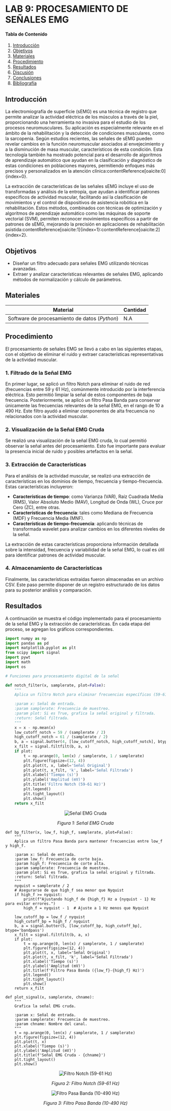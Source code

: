 # LAB 9: PROCESAMIENTO DE SEÑALES EMG

#### **Tabla de Contenido**
1. [Introducción](#introduccion)
2. [Objetivos](#objetivos)
3. [Materiales](#materiales)
4. [Procedimiento](#procedimiento)
5. [Resultados](#resultados)
6. [Discusión](#discusion)
7. [Conclusiones](#conclusiones)
8. [Bibliografía](#bibliografia)

## Introducción

La electromiografía de superficie (sEMG) es una técnica de registro que permite analizar la actividad eléctrica de los músculos a través de la piel, proporcionando una herramienta no invasiva para el estudio de los procesos neuromusculares. Su aplicación es especialmente relevante en el ámbito de la rehabilitación y la detección de condiciones musculares, como la sarcopenia. Según estudios recientes, las señales de sEMG pueden revelar cambios en la función neuromuscular asociados al envejecimiento y a la disminución de masa muscular, característicos de esta condición. Esta tecnología también ha mostrado potencial para el desarrollo de algoritmos de aprendizaje automático que ayudan en la clasificación y diagnóstico de estas condiciones en poblaciones mayores, permitiendo enfoques más precisos y personalizados en la atención clínica&#8203;:contentReference[oaicite:0]{index=0}.

La extracción de características de las señales sEMG incluye el uso de transformadas y análisis de la entropía, que ayudan a identificar patrones específicos de actividad muscular, facilitando así la clasificación de movimientos y el control de dispositivos de asistencia robótica en la rehabilitación. Estos métodos, combinados con técnicas de optimización y algoritmos de aprendizaje automático como las máquinas de soporte vectorial (SVM), permiten reconocer movimientos específicos a partir de patrones de sEMG, mejorando la precisión en aplicaciones de rehabilitación asistida&#8203;:contentReference[oaicite:1]{index=1}&#8203;:contentReference[oaicite:2]{index=2}.


## Objetivos <a name="objetivos"></a>
- Diseñar un filtro adecuado para señales EMG utilizando técnicas avanzadas.
- Extraer y analizar características relevantes de señales EMG, aplicando métodos de normalización y cálculo de parámetros.

## Materiales <a name="materiales"></a>
| Material | Cantidad |
|----------|----------|
| Software de procesamiento de datos (*Python*) | N.A |

## Procedimiento <a name="procedimiento"></a>

El procesamiento de señales EMG se llevó a cabo en las siguientes etapas, con el objetivo de eliminar el ruido y extraer características representativas de la actividad muscular.

### 1. Filtrado de la Señal EMG

En primer lugar, se aplicó un filtro Notch para eliminar el ruido de red (frecuencias entre 59 y 61 Hz), comúnmente introducido por la interferencia eléctrica. Esto permitió limpiar la señal de estos componentes de baja frecuencia. Posteriormente, se aplicó un filtro Pasa Banda para conservar únicamente las frecuencias relevantes de la señal EMG, en el rango de 10 a 490 Hz. Este filtro ayudó a eliminar componentes de alta frecuencia no relacionados con la actividad muscular.

### 2. Visualización de la Señal EMG Cruda

Se realizó una visualización de la señal EMG cruda, lo cual permitió observar la señal antes del procesamiento. Esto fue importante para evaluar la presencia inicial de ruido y posibles artefactos en la señal.

### 3. Extracción de Características

Para el análisis de la actividad muscular, se realizó una extracción de características en los dominios de tiempo, frecuencia y tiempo-frecuencia. Estas características incluyeron:
- **Características de tiempo**: como Varianza (VAR), Raíz Cuadrada Media (RMS), Valor Absoluto Medio (MAV), Longitud de Onda (WL), Cruce por Cero (ZC), entre otras.
- **Características de frecuencia**: tales como Mediana de Frecuencia (MDF) y Frecuencia Media (MNF).
- **Características de tiempo-frecuencia**: aplicando técnicas de transformada wavelet para analizar cambios en los diferentes niveles de la señal.

La extracción de estas características proporciona información detallada sobre la intensidad, frecuencia y variabilidad de la señal EMG, lo cual es útil para identificar patrones de actividad muscular.

### 4. Almacenamiento de Características

Finalmente, las características extraídas fueron almacenadas en un archivo CSV. Este paso permite disponer de un registro estructurado de los datos para su posterior análisis y comparación.

## Resultados <a name="resultados"></a>

A continuación se muestra el código implementado para el procesamiento de la señal EMG y la extracción de características. En cada etapa del proceso, se agregan los gráficos correspondientes.

```python
import numpy as np
import pandas as pd
import matplotlib.pyplot as plt
from scipy import signal
import pywt
import math
import os

# Funciones para procesamiento digital de la señal

def notch_filter(x, samplerate, plot=False):
    """
    Aplica un filtro Notch para eliminar frecuencias específicas (59-61 Hz).

    :param x: Señal de entrada.
    :param samplerate: Frecuencia de muestreo.
    :param plot: Si es True, grafica la señal original y filtrada.
    :return: Señal filtrada.
    """
    x = x - np.mean(x)
    low_cutoff_notch = 59 / (samplerate / 2)
    high_cutoff_notch = 61 / (samplerate / 2)
    b, a = signal.butter(4, [low_cutoff_notch, high_cutoff_notch], btype='bandstop')
    x_filt = signal.filtfilt(b, a, x)
    if plot:
        t = np.arange(0, len(x) / samplerate, 1 / samplerate)
        plt.figure(figsize=(12, 4))
        plt.plot(t, x, label='Señal Original')
        plt.plot(t, x_filt, 'k', label='Señal Filtrada')
        plt.xlabel('Tiempo (s)')
        plt.ylabel('Amplitud (mV)')
        plt.title('Filtro Notch (59-61 Hz)')
        plt.legend()
        plt.tight_layout()
        plt.show()
    return x_filt
```
<div align="center"> <img src="(inserta_link_imagen_emg_cruda_aqui)" alt="Señal EMG Cruda"> <p><em>Figura 1: Señal EMG Cruda</em></p> </div>


    def bp_filter(x, low_f, high_f, samplerate, plot=False):
        """
        Aplica un filtro Pasa Banda para mantener frecuencias entre low_f y high_f.
    
        :param x: Señal de entrada.
        :param low_f: Frecuencia de corte baja.
        :param high_f: Frecuencia de corte alta.
        :param samplerate: Frecuencia de muestreo.
        :param plot: Si es True, grafica la señal original y filtrada.
        :return: Señal filtrada.
        """
        nyquist = samplerate / 2
        # Asegurarse de que high_f sea menor que Nyquist
        if high_f >= nyquist:
            print(f"Ajustando high_f de {high_f} Hz a {nyquist - 1} Hz para evitar errores.")
            high_f = nyquist - 1  # Ajuste a 1 Hz menos que Nyquist
    
        low_cutoff_bp = low_f / nyquist
        high_cutoff_bp = high_f / nyquist
        b, a = signal.butter(5, [low_cutoff_bp, high_cutoff_bp], btype='bandpass')
        x_filt = signal.filtfilt(b, a, x)
        if plot:
            t = np.arange(0, len(x) / samplerate, 1 / samplerate)
            plt.figure(figsize=(12, 4))
            plt.plot(t, x, label='Señal Original')
            plt.plot(t, x_filt, 'k', label='Señal Filtrada')
            plt.xlabel('Tiempo (s)')
            plt.ylabel('Amplitud (mV)')
            plt.title(f'Filtro Pasa Banda ({low_f}-{high_f} Hz)')
            plt.legend()
            plt.tight_layout()
            plt.show()
        return x_filt
    
    def plot_signal(x, samplerate, chname):
        """
        Grafica la señal EMG cruda.
    
        :param x: Señal de entrada.
        :param samplerate: Frecuencia de muestreo.
        :param chname: Nombre del canal.
        """
        t = np.arange(0, len(x) / samplerate, 1 / samplerate)
        plt.figure(figsize=(12, 4))
        plt.plot(t, x)
        plt.xlabel('Tiempo (s)')
        plt.ylabel('Amplitud (mV)')
        plt.title(f'Señal EMG Cruda - {chname}')
        plt.tight_layout()
        plt.show()
<div align="center"> <img src="(inserta_link_imagen_notch_filter_aqui)" alt="Filtro Notch (59-61 Hz)"> <p><em>Figura 2: Filtro Notch (59-61 Hz)</em></p> </div> <div align="center"> <img src="(inserta_link_imagen_bp_filter_aqui)" alt="Filtro Pasa Banda (10-490 Hz)"> <p><em>Figura 3: Filtro Pasa Banda (10-490 Hz)</em></p> </div>


